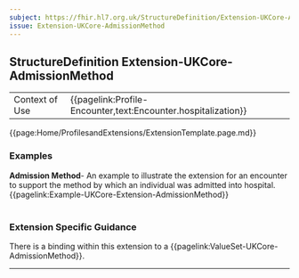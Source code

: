 ```yaml
---
subject: https://fhir.hl7.org.uk/StructureDefinition/Extension-UKCore-AdmissionMethod
issue: Extension-UKCore-AdmissionMethod
---
```

## StructureDefinition Extension-UKCore-AdmissionMethod

<table id="addToTranspose">
<tr><td>Context of Use</td>
<td>{{pagelink:Profile-Encounter,text:Encounter.hospitalization}}</td>
</tr>
</table>

{{page:Home/ProfilesandExtensions/ExtensionTemplate.page.md}}

<div id="Examples" class="tabcontent">
  <h3>Examples</h3>
  <b>Admission Method</b>- An example to illustrate the extension for an encounter to support the method by which an individual was admitted into hospital.<br>
  {{pagelink:Example-UKCore-Extension-AdmissionMethod}}
  <br><br>
</div>

<h3 id="guidance-admissionmethod">Extension Specific Guidance</h3>

There is a binding within this extension to a {{pagelink:ValueSet-UKCore-AdmissionMethod}}.

---